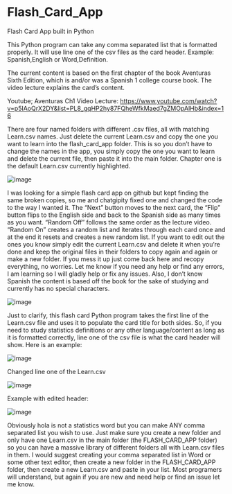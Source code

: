 # Flash_Card_App 
Flash Card App built in Python

This Python program can take any comma separated list that is formatted properly. It will use line one of the csv files as the card header. Example: Spanish,English or Word,Definition. 

The current content is based on the first chapter of the book Aventuras Sixth Edition, which is and/or was a Spanish 1 college course book. The video lecture explains the card’s content.

Youtube; Aventuras Ch1 Video Lecture:
https://www.youtube.com/watch?v=p5IAoQrX2DY&list=PL8_gqHP2hy87FQheWfkMaed7gZMOpAlHb&index=16

There are four named folders with different .csv files, all with matching Learn.csv names. Just delete the current Learn.csv and copy the one you want to learn into the flash_card_app folder. This is so you don’t have to change the names in the app, you simply copy the one you want to learn and delete the current file, then paste it into the main folder. Chapter one is the default Learn.csv currently highlighted.


![image](https://github.com/user-attachments/assets/04d1aaec-98c5-4d57-8c4d-411a03248586)



I was looking for a simple flash card app on github but kept finding the same broken copies, so me and chatgipity fixed one and changed the code to the way I wanted it. The “Next” button moves to the next card, the “Flip” button flips to the English side and back to the Spanish side as many times as you want. “Random Off” follows the same order as the lecture video. “Random On” creates a random list and iterates through each card once and at the end it resets and creates a new random list. If you want to edit out the ones you know simply edit the current Learn.csv and delete it when you’re done and keep the original files in their folders to copy again and again or make a new folder. If you mess it up just come back here and recopy everything, no worries. Let me know if you need any help or find any errors, I am learning so I will gladly help or fix any issues. Also, I don’t know Spanish the content is based off the book for the sake of studying and currently has no special characters. 

![image](https://github.com/user-attachments/assets/f1c12384-950b-46de-819d-e92cbbd7bc4b)


Just to clarify, this flash card Python program takes the first line of the Learn.csv file and uses it to populate the card title for both sides. So, if you need to study statistics definitions or any other language/content as long as it is formatted correctly, line one of the csv file is what the card header will show. Here is an example:

![image](https://github.com/user-attachments/assets/54a0594a-b968-488d-aeec-7523bb1c2bc9)



Changed line one of the Learn.csv

![image](https://github.com/user-attachments/assets/4e08ef59-bb43-436c-8357-81e2b349341c)


Example with edited header:

![image](https://github.com/user-attachments/assets/8d53510d-3b6e-4c90-892c-c61335f97456)


Obviously hola is not a statistics word but you can make ANY comma separated list you wish to use. Just make sure you create a new folder and only have one Learn.csv in the main folder (the FLASH_CARD_APP folder) so you can have a massive library of different folders all with Learn.csv files in them. I would suggest creating your comma separated list in Word or some other text editor, then create a new folder in the FLASH_CARD_APP folder, then create a new Learn.csv and paste in your list. Most programers will understand, but again if you are new and need help or find an issue let me know.
